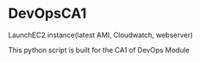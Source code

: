 # DevOpsCA1
LaunchEC2 instance(latest AMI, Cloudwatch, webserver)

This python script is built for the CA1 of DevOps Module
